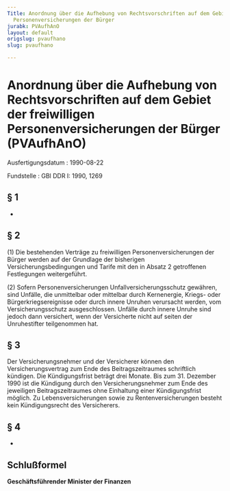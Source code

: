 ```yaml
---
Title: Anordnung über die Aufhebung von Rechtsvorschriften auf dem Gebiet der freiwilligen
  Personenversicherungen der Bürger
jurabk: PVAufhAnO
layout: default
origslug: pvaufhano
slug: pvaufhano

---
```


# Anordnung über die Aufhebung von Rechtsvorschriften auf dem Gebiet der freiwilligen Personenversicherungen der Bürger (PVAufhAnO)

Ausfertigungsdatum
:   1990-08-22

Fundstelle
:   GBl DDR I: 1990, 1269



## § 1

-


## § 2

(1) Die bestehenden Verträge zu freiwilligen Personenversicherungen der Bürger werden auf der Grundlage der bisherigen Versicherungsbedingungen und Tarife mit den in Absatz 2 getroffenen Festlegungen weitergeführt.

(2) Sofern Personenversicherungen Unfallversicherungsschutz gewähren, sind Unfälle, die unmittelbar oder mittelbar durch Kernenergie, Kriegs- oder Bürgerkriegsereignisse oder durch innere Unruhen verursacht werden, vom Versicherungsschutz ausgeschlossen. Unfälle durch innere Unruhe sind jedoch dann versichert, wenn der Versicherte nicht auf seiten der Unruhestifter teilgenommen hat.


## § 3

Der Versicherungsnehmer und der Versicherer können den Versicherungsvertrag zum Ende des Beitragszeitraumes schriftlich kündigen. Die Kündigungsfrist beträgt drei Monate. Bis zum 31. Dezember 1990 ist die Kündigung durch den Versicherungsnehmer zum Ende des jeweiligen Beitragszeitraumes ohne Einhaltung einer Kündigungsfrist möglich. Zu Lebensversicherungen sowie zu Rentenversicherungen besteht kein Kündigungsrecht des Versicherers.


## § 4

-


## Schlußformel

**Geschäftsführender Minister der Finanzen**

